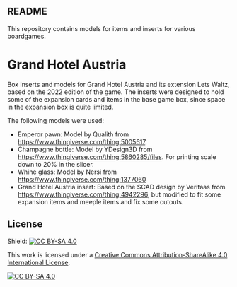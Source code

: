 README
------

This repository contains models for items and inserts for various boardgames.

# Grand Hotel Austria

Box inserts and models for Grand Hotel Austria and its extension Lets Waltz, based on the 2022 edition of the game.
The inserts were designed to hold some of the expansion cards and items in the base game box, since space in the expansion box is quite limited.

The following models were used:
  - Emperor pawn: Model by Qualith from https://www.thingiverse.com/thing:5005617.
  - Champagne bottle: Model by YDesign3D from https://www.thingiverse.com/thing:5860285/files.
    For printing scale down to 20% in the slicer.
  - Whine glass: Model by Nersi from https://www.thingiverse.com/thing:1377060
  - Grand Hotel Austria insert: Based on the SCAD design by Veritaas from https://www.thingiverse.com/thing:4942296, 
    but modified to fit some expansion items and meeple items and fix some cutouts.
    


License
-------
Shield: [![CC BY-SA 4.0][cc-by-sa-shield]][cc-by-sa]

This work is licensed under a
[Creative Commons Attribution-ShareAlike 4.0 International License][cc-by-sa].

[![CC BY-SA 4.0][cc-by-sa-image]][cc-by-sa]

[cc-by-sa]: http://creativecommons.org/licenses/by-sa/4.0/
[cc-by-sa-image]: https://licensebuttons.net/l/by-sa/4.0/88x31.png
[cc-by-sa-shield]: https://img.shields.io/badge/License-CC%20BY--SA%204.0-lightgrey.svg
